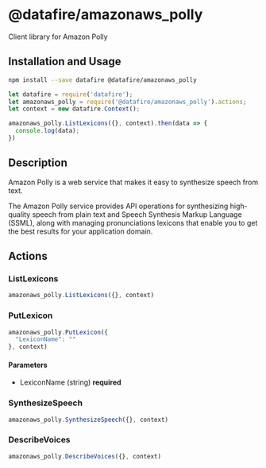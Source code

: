 # @datafire/amazonaws_polly

Client library for Amazon Polly

## Installation and Usage
```bash
npm install --save datafire @datafire/amazonaws_polly
```

```js
let datafire = require('datafire');
let amazonaws_polly = require('@datafire/amazonaws_polly').actions;
let context = new datafire.Context();

amazonaws_polly.ListLexicons({}, context).then(data => {
  console.log(data);
})
```

## Description
<p>Amazon Polly is a web service that makes it easy to synthesize speech from text.</p> <p>The Amazon Polly service provides API operations for synthesizing high-quality speech from plain text and Speech Synthesis Markup Language (SSML), along with managing pronunciations lexicons that enable you to get the best results for your application domain.</p>

## Actions
### ListLexicons



```js
amazonaws_polly.ListLexicons({}, context)
```


### PutLexicon



```js
amazonaws_polly.PutLexicon({
  "LexiconName": ""
}, context)
```

#### Parameters
* LexiconName (string) **required**

### SynthesizeSpeech



```js
amazonaws_polly.SynthesizeSpeech({}, context)
```


### DescribeVoices



```js
amazonaws_polly.DescribeVoices({}, context)
```


